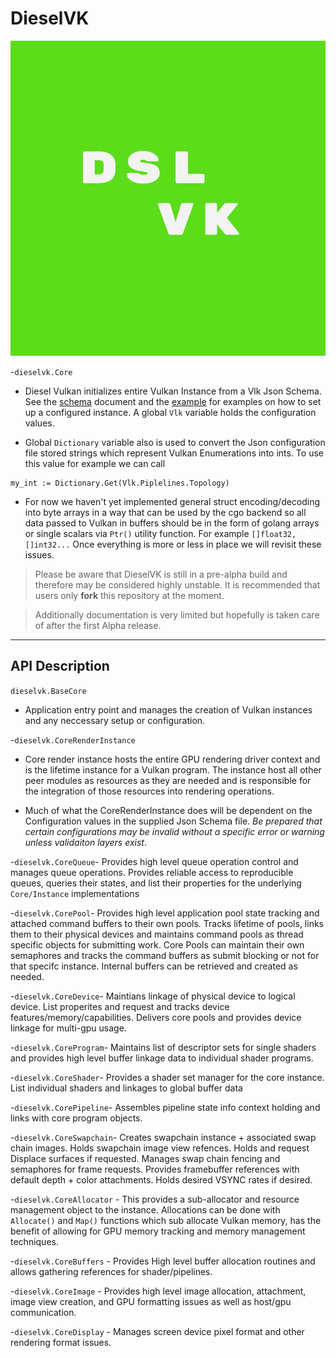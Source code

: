 # DieselVK

![diselvk logo](logo/dslvk.jpg?raw=true "dieslvk")

-`dieselvk.Core`

- Diesel Vulkan initializes entire Vulkan Instance from a Vlk Json Schema. See the [schema](json/vlk_schema.json) document and the [example](json/vlk_example.json) for examples on how to set up a configured instance. A global `Vlk` variable holds the configuration values.

- Global `Dictionary` variable also is used to convert the Json configuration file stored strings which represent Vulkan Enumerations into ints. To use this value for example we can call

```
my_int := Dictionary.Get(Vlk.Piplelines.Topology)
```

- For now we haven't yet implemented general struct encoding/decoding into byte arrays in a way that can be used by the cgo backend so all data passed to Vulkan in buffers should be in the form of golang arrays or single scalars via `Ptr()` utility function. For example `[]float32, []int32...` Once everything is more or less in place we will revisit these issues.

>Please be aware that DieselVK is still in a pre-alpha build and therefore may be considered highly unstable. It is recommended that users only **fork** this repository at the moment.

> Additionally documentation is very limited but hopefully is taken care of after the first Alpha release.

---------------------

## API Description

`dieselvk.BaseCore`

- Application entry point and manages the creation of Vulkan instances and any neccessary setup or configuration.

-`dieselvk.CoreRenderInstance`

  - Core render instance hosts the entire GPU rendering driver context and is the lifetime instance for a Vulkan program. The instance host all other peer modules as resources as they are needed and is responsible for the integration of those resources into rendering operations. 

  - Much of what the CoreRenderInstance does will be dependent on the Configuration values in the supplied Json Schema file. *Be prepared that certain configurations may be invalid without a specific error or warning unless validaiton layers exist*.

-`dieselvk.CoreQueue`- Provides high level queue operation control and manages queue operations. Provides reliable access to reproducible queues, queries their states, and list their properties for the underlying `Core/Instance` implementations

-`dieselvk.CorePool`- Provides high level application pool state tracking and attached command buffers to their own pools. Tracks lifetime of pools, links them to their physical devices and maintains command pools as thread specific objects for submitting work. Core Pools can maintain their own semaphores and tracks the command buffers as submit blocking or not for that specifc instance. Internal buffers can be retrieved and created as needed.

-`dieselvk.CoreDevice`- Maintians linkage of physical device to logical device. List properites and request and tracks device features/memory/capabilities. Delivers core pools and provides device linkage for multi-gpu usage.

-`dieselvk.CoreProgram`- Maintains list of descriptor sets for single shaders and provides high level buffer linkage data to individual shader programs.

-`dieselvk.CoreShader`- Provides a shader set manager for the core instance. List individual shaders and linkages to global buffer data

-`dieselvk.CorePipeline`- Assembles pipeline state info context holding and links with core program objects.

-`dieselvk.CoreSwapchain`- Creates swapchain instance + associated swap chain images. Holds swapchain image view refences. Holds and request Displace surfaces if requested. Manages swap chain fencing and semaphores for frame requests. Provides framebuffer references with default depth + color attachments. Holds desired VSYNC rates if desired.

-`dieselvk.CoreAllocator` - This provides a sub-allocator and resource management object to the instance. Allocations can be done with `Allocate()` and `Map()` functions which sub allocate Vulkan memory, has the benefit of allowing for GPU memory tracking and memory management techniques. 

-`dieselvk.CoreBuffers` - Provides High level buffer allocation routines and allows gathering references for shader/pipelines.

-`dieselvk.CoreImage` - Provides high level image allocation, attachment, image view creation, and GPU formatting issues as well as host/gpu 
communication.

-`dieselvk.CoreDisplay` - Manages screen device pixel format and other rendering format issues.
